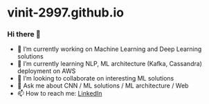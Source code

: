 # vinit-2997.github.io

### Hi there 👋

- 🔭 I’m currently working on Machine Learning and Deep Learning solutions
- 🌱 I’m currently learning NLP, ML architecture (Kafka, Cassandra) deployment on AWS
- 👯 I’m looking to collaborate on interesting ML solutions
- 💬 Ask me about CNN / ML solutions / ML architecture / Web
- 📫 How to reach me: [LinkedIn](https://www.linkedin.com/in/vinit2997/)


<!--
**kartik2112/kartik2112** is a ✨ _special_ ✨ repository because its `README.md` (this file) appears on your GitHub profile.
Here are some ideas to get you started:
- 🔭 I’m currently working on ...
- 🌱 I’m currently learning ...
- 👯 I’m looking to collaborate on ...
- 🤔 I’m looking for help with ...
- 💬 Ask me about ...
- 📫 How to reach me: ...
- 😄 Pronouns: ...
- ⚡ Fun fact: ...
-->
